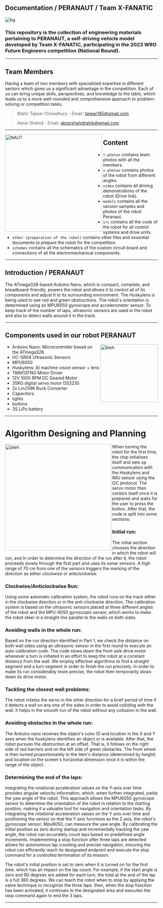 Documentation / PERANAUT / Team X-FANATIC
----
![bg](https://github.com/tajwarTX/Team-X-FANATIC/assets/136412241/c95aff3c-2e0b-4215-9a15-3e1359191f65)

### This repository is the collection of engineering materials pertaining to PERANAUT, a self-driving vehicle model developed by Team X-FANATIC, participating in the 2023 WRO Future Engineers competition (National Round).
----


## Team Members
Having a team of two members with specialized expertise in different sectors which gives us a significant advantage in the competition. Each of us can bring unique skills, perspectives, and knowledge to the table, which leads us to a more well-rounded and comprehensive approach to problem-solving or competition tasks.
>Mahir Tajwar Chowdhury  - Email: <tajwar185@gmail.com>
 
>Abrar Shahid - Email: <abrarshahidrahik@gmail.com>

----
<img align="left" alt="NAUT" width="320" src="https://github.com/tajwarTX/Team-X-FANATIC/assets/136412241/1cde1d49-0fbf-4b64-91f9-fa90e38e641f">

## Content

* `t-photos` contains team photos with all the members.
* `v-photos` contains photos of the robot from different angles.
* `video` contains all driving demonstrations of the robot (Drive link).
* `models` contains all the version samples and photos of the robot Peranaut.
* `src` contains all the code of the robot for all control systems and drive units.
* `other (preparation of the robot)` contains other files and essential documents to prepare the robot for the competition.
* `schemes` contains all the schematics of the custom circuit board and connections of all the electromechanical components.

----
  ## Introduction / PERANAUT
 
The ATmega328-based Arduino Nano, which is compact, complete, and breadboard-friendly, powers the robot and allows it to control all of its components and adjust it to its surrounding environment. The Huskylens is being used to see red and green obstructions. The robot's orientation is determined using an MPU6050 gyroscope and accelerometer sensor.
To keep track of the number of laps, ultrasonic sensors are used in the robot and also to detect walls around it in the track.

----

## Components used in our robot PERANAUT

 <img align="right" alt="bleh" width="190" src="https://github.com/tajwarTX/Team-X-FANATIC/assets/136412241/44067f00-4899-4423-a721-315360c3bf8d">
 
+ Arduino Nano: Microcontroller based on the ATmega328
+ HC-SR04 Ultrasonic Sensors
+ MPU6050
+ Huskylens: AI machine vision sensor + lens
+ TB6612FNG Motor Driver
+ 12V 1000 RPM DC Geared Motor
+ 35KG digital servo motor DS3235
+ 2x Lm2596 Buck Converter
+ Capacitors
+ lights
+ buttons
+ 3S LiPo battery

----

# Algorithm Designing and Planning

<img align="left" alt="bleh" width="350" src="https://github.com/tajwarTX/Team-X-FANATIC/assets/136412241/ddb884cf-7552-42e9-a2c7-e40c87bbc3fd">


When turning the robot for the first time, the chip initializes itself and sets up communication with the Huskylens and IMU sensor using the I2C protocol. The servo motor then centers itself once it is prepared and waits for the user to press the button. After that, the code is split into some sections:

### Initial run:

The initial section chooses the direction in which the robot will run, and In order to determine the direction of the run after it, the robot proceeds slowly through the first part and uses its sonar sensors. A high range of 70 cm from one of the sensors triggers the marking of the direction as either clockwise or anticlockwise.

### Clockwise/Anticlockwise Run:
Using some automatic calibration system, the robot runs on the track either in the clockwise direction or in the anti-clockwise direction. The calibration system is based on the ultrasonic sensors placed at three different angles of the robot and the MPU-6050 gyroscopic sensor, which works to make the robot steer in a straight line parallel to the walls on both sides.

### Avoiding walls in the whole run:

Based on the run direction identified in Part 1, we check the distance on both wall sides using an ultrasonic sensor in the first round to execute an auto-calibration code. The code slows down the front axle drive motor whenever a turn is initiated in an effort to keep the robot at a constant distance from the wall.
We employ effective algorithms to find a straight segment and a turn segment in order to finish the run precisely. In order to make its run considerably more precise, the robot then temporarily slows down its drive motor.

### Tackling the closest wall problems:

The robot rotates the servo in the other direction for a brief period of time if it detects a wall on any one of the sides in order to avoid colliding with the wall. It helps in the smooth run of the robot without any collusion in the wall.

### Avoiding obstacles in the whole run:

The Arduino nano receives the object's color ID and location in the X and Y axes when the huskylens identifies an object or is available. After that, the robot pursues the obstruction at an offset. That is, it follows on the right side of red barriers and on the left side of green obstacles. The front wheel is then turned proportionately to the item's distance (determined by height) and location on the screen's horizontal dimension once it is within the range of the object.

### Determining the end of the laps:

Integrating the rotational acceleration values on the Y-axis over time provides angular velocity information, which, when further integrated, yields the yaw angle of the robot. This approach allows the MPU6050 gyroscope sensor to determine the orientation of the robot in relation to the starting position, making it a valuable tool for navigation and orientation tasks. By integrating the rotational acceleration values on the Y axis over time and positioning the sensor so that the Y axis functions as the Z axis, the robot's gyroscope sensor, Mpu6050, can measure the yaw angle. By calibrating the initial position as zero during startup and incrementally tracking the yaw angle, the robot can accurately count laps based on predefined angle increments. Implementing a stop function after three laps are detected allows for autonomous lap counting and precise navigation, ensuring the robot can efficiently reach its designated endpoint and execute the stop command for a controlled termination of its mission.


The robot's initial position is set to zero when it is turned on for the first time. which has an impact on the lap count. For example, if the start angle is zero and 90 degrees are added for each turn, the total at the end of the lap is a full 360 degrees. We can teach the robot when to stop by applying the same technique to recognize the three laps. then, when the stop function has been activated, it continues to the designated area and executes the stop command again to end the 3 laps.

----
